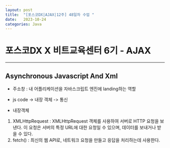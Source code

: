 ```yaml
---
layout: post
title:  "[포스코DX|AJAX|12주] 48일차 수업 "
date:   2023-10-24
categories: Java
---
```


# 포스코DX X 비트교육센터 6기 - AJAX

---

## Asynchronous Javascript And Xml

- 주소창 : 내 어플리케이션을 자바스크립트 엔진에 landing하는 역할

- js code -> 내장 객체 -> 통신

- 내장객체

1. XMLHttpRequest : XMLHttpRequest 객체를 사용하여 서버로 HTTP 요청을 보낸다. 이 요청은 서버의 특정 URL에 대한 요청일 수 있으며, 데이터를 보내거나 받을 수 있다.
2. fetch() : 최신의 웹 API로, 네트워크 요청을 만들고 응답을 처리하는데 사용한다.

